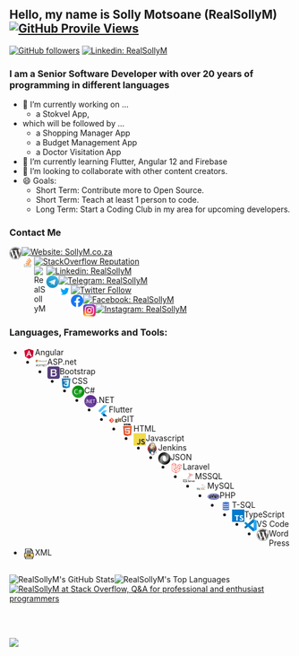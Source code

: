 ## Hello, my name is Solly Motsoane (RealSollyM) [![GitHub Provile Views](ttps://komarev.com/ghpvc/?username=RealSollyM&label=PROFILE+VIEWS&color=blue&style=flat-square)][GitHub]

[![GitHub followers](https://img.shields.io/github/followers/RealSollyM?logo=GitHub&style=for-the-badge)][GitHub]
[![Linkedin: RealSollyM](https://img.shields.io/badge/-CONNECT-blue?style=for-the-badge&logo=Linkedin&link=https://www.linkedin.com/in/RealSollyM/)][LinkedIn]

### I am a Senior Software Developer with over 20 years of programming in different languages
- 🔭 I’m currently working on ...
  - a Stokvel App, 
- which will be followed by ...
  - a Shopping Manager App
  - a Budget Management App
  - a Doctor Visitation App
- 🌱 I’m currently learning Flutter, Angular 12 and Firebase
- 👯 I’m looking to collaborate with other content creators.
- 😄 Goals:
  - Short Term: Contribute more to Open Source.
  - Short Term: Teach at least 1 person to code.
  - Long Term: Start a Coding Club in my area for upcoming developers.

### Contact Me
[<div style="background-color: white;"><img align="left" alt="RealSollyM" width="22px" src="https://raw.githubusercontent.com/github/explore/80688e429a7d4ef2fca1e82350fe8e3517d3494d/topics/wordpress/wordpress.png" /></div>![Website: SollyM.co.za](https://img.shields.io/website?style=for-the-badge&url=https://sollym.co.za)][website] <br />
[<img align="left" alt="RealSollyM" width="22px" src="https://raw.githubusercontent.com/github/explore/9cd02d2b1e7afc18a6e69c0648160662db200f2e/topics/stackoverflow/stackoverflow.png" /> 
![StackOverflow Reputation](https://img.shields.io/stackexchange/stackoverflow/r/1168597?label=STACKOVERFLOW&logo=STACKOVERFLOW&style=for-the-badge)][StackOverflow] <br />
[<img align="left" alt="RealSollyM" width="22px" src="https://avatars.githubusercontent.com/u/357098?s=200&v=4" />![Linkedin: RealSollyM](https://img.shields.io/badge/CONNECT-500%2B-blue?style=for-the-badge&logo=Linkedin&link=https://www.linkedin.com/in/RealSollyM/)][LinkedIn] <br />
[<img align="left" alt="RealSollyM" width="22px" src="https://raw.githubusercontent.com/github/explore/80688e429a7d4ef2fca1e82350fe8e3517d3494d/topics/telegram/telegram.png" />![Telegram: RealSollyM](https://img.shields.io/badge/FOLLOW%20@RealSollyM-500%2B-blue?style=for-the-badge&logo=Telegram&link=https://t.me/RealSollyM/)][Telegram] <br />
[<img align="left" alt="RealSollyM" width="22px" src="https://raw.githubusercontent.com/github/explore/80688e429a7d4ef2fca1e82350fe8e3517d3494d/topics/twitter/twitter.png" />
![Twitter Follow](https://img.shields.io/twitter/follow/RealSollyM?color=blue&logo=twitter&style=for-the-badge)][Twitter] <br />
[<img align="left" alt="RealSollyM" width="22px" src="https://raw.githubusercontent.com/github/explore/9adcff6afda303fb7fcead92954bad819fa7a4bd/topics/facebook/facebook.png" />![Facebook: RealSollyM](https://img.shields.io/badge/FOLLOW%20@RealSollyM-4500%2B-blue?style=for-the-badge&logo=Facebook&link=https://www.facebook.com/RealSollyM/)][Facebook] <br />
[<img align="left" alt="RealSollyM" width="22px" src="https://raw.githubusercontent.com/github/explore/06c46459e7947c8a25f72798af696d66e202ac39/topics/instagram/instagram.png" />![Instagram: RealSollyM](https://img.shields.io/badge/FOLLOW%20@RealSollyM-950%2B-red?style=for-the-badge&logo=Instagram&link=https://www.instagram.com/RealSollyM/)][Instagram]
<br />

### Languages, Frameworks and Tools:

- [<img align="left" alt="Angular" width="22" src="https://raw.githubusercontent.com/github/explore/80688e429a7d4ef2fca1e82350fe8e3517d3494d/topics/angular/angular.png" />][website] Angular
- [<img align="left" alt="ASP.net" width="22" src="https://raw.githubusercontent.com/github/explore/80688e429a7d4ef2fca1e82350fe8e3517d3494d/topics/aspnet/aspnet.png" />][website] ASP.net
- [<img align="left" alt="Bootstrap" width="22" src="https://raw.githubusercontent.com/github/explore/80688e429a7d4ef2fca1e82350fe8e3517d3494d/topics/bootstrap/bootstrap.png" />][website] Bootstrap
- [<img align="left" alt="CSS" width="22" src="https://raw.githubusercontent.com/github/explore/80688e429a7d4ef2fca1e82350fe8e3517d3494d/topics/css/css.png" />][website] CSS
- [<img align="left" alt="C#" width="22" src="https://raw.githubusercontent.com/github/explore/80688e429a7d4ef2fca1e82350fe8e3517d3494d/topics/csharp/csharp.png" />][website] C#
- [<img align="left" alt=".net" width="22" src="https://raw.githubusercontent.com/github/explore/93d8a67084f94b2a444e510199a6e7622e5b09a3/topics/dotnet/dotnet.png" />][website] .NET
- [<img align="left" alt="Flutter" width="22" src="https://raw.githubusercontent.com/github/explore/cebd63002168a05a6a642f309227eefeccd92950/topics/flutter/flutter.png" />][website] Flutter
- [<img align="left" alt="Git" width="22" src="https://raw.githubusercontent.com/github/explore/80688e429a7d4ef2fca1e82350fe8e3517d3494d/topics/git/git.png" />][website] GIT
- [<img align="left" alt="HTML" width="22" src="https://raw.githubusercontent.com/github/explore/80688e429a7d4ef2fca1e82350fe8e3517d3494d/topics/html/html.png" />][website] HTML
- [<img align="left" alt="Javascript" width="22" src="https://raw.githubusercontent.com/github/explore/80688e429a7d4ef2fca1e82350fe8e3517d3494d/topics/javascript/javascript.png" />][website] Javascript
- [<img align="left" alt="Jenkins" width="22" src="https://raw.githubusercontent.com/github/explore/4546263bd5739353083c33dada43f8f31e7d1fd6/topics/jenkins/jenkins.png" />][website] Jenkins
- [<img align="left" alt="JSON" width="22" src="https://raw.githubusercontent.com/github/explore/80688e429a7d4ef2fca1e82350fe8e3517d3494d/topics/json/json.png" />][website] JSON
- [<img align="left" alt="Laravel" width="22" src="https://raw.githubusercontent.com/github/explore/56a826d05cf762b2b50ecbe7d492a839b04f3fbf/topics/laravel/laravel.png" />][website] Laravel
- [<img align="left" alt="MSSQL" width="22" src="https://raw.githubusercontent.com/github/explore/96943574ba0c0340ba6ea1e6f768e9abe43e34e1/topics/sql-server/sql-server.png" />][website] MSSQL
- [<img align="left" alt="MySQL" width="22" src="https://raw.githubusercontent.com/github/explore/80688e429a7d4ef2fca1e82350fe8e3517d3494d/topics/mysql/mysql.png" />][website] MySQL
- [<img align="left" alt="PHP" width="22" src="https://raw.githubusercontent.com/github/explore/ccc16358ac4530c6a69b1b80c7223cd2744dea83/topics/php/php.png" />][website] PHP
- [<img align="left" alt="SQL" width="22" src="https://raw.githubusercontent.com/github/explore/80688e429a7d4ef2fca1e82350fe8e3517d3494d/topics/sql/sql.png" />][website] T-SQL
- [<img align="left" alt="TypeScript" width="22" src="https://raw.githubusercontent.com/github/explore/80688e429a7d4ef2fca1e82350fe8e3517d3494d/topics/typescript/typescript.png" />][website] TypeScript
- [<img align="left" alt="Javascript" width="22" src="https://raw.githubusercontent.com/github/explore/bbd48b997e8d0bef63f676eca4da5e1f76487b56/topics/visual-studio-code/visual-studio-code.png" />][website] VS Code
- [<img align="left" alt="WordPress" width="22" src="https://raw.githubusercontent.com/github/explore/80688e429a7d4ef2fca1e82350fe8e3517d3494d/topics/wordpress/wordpress.png" />][website] WordPress
- [<img align="left" alt="XML" width="22" src="https://raw.githubusercontent.com/github/explore/05a6f4c574a32b6b2f04c2e589f6c82d9df46a5d/topics/xml/xml.png" />][website] XML


<br />
<a href="https://stackoverflow.com/users/1168597/realsollym" target="_blank">
<img align="left" alt="RealSollyM's GitHub Stats" src="https://github-readme-stats.vercel.app/api?username=realsollym&count_private=true&show_icons=true&theme=midnight-purple" /><img align="left" alt="RealSollyM's Top Languages" src="https://github-readme-stats.vercel.app/api/top-langs/?username=realsollym&count_private=true&show_icons=true&theme=midnight-purple" /></a>

<br clear="all" />
<a href="https://stackoverflow.com/users/1168597/realsollym"><img src="https://stackoverflow.com/users/flair/1168597.png?theme=dark" width="416" alt="RealSollyM at Stack Overflow, Q&amp;A for professional and enthusiast programmers" title="RealSollyM at Stack Overflow, Q&amp;A for professional and enthusiast programmers"></a>

<br /><br />

[website]: https://sollym.co.za
[StackOverFlow]: https://stackoverflow.com/users/1168597/realsollym
[LinkedIn]: https://za.linkedin.com/in/realsollym
[Telegram]: https:/t.me/realsollym
[Twitter]: https://twitter.com/RealSollyM
[Facebook]: https://facebook.com/RealSollyM
[Instagram]: https://www.instagram.com/RealSollyM
[GitHub]: https://www.github.com/RealSollyM


![](https://hit.yhype.me/github/profile?user_id=12409199)

<!--
**RealSollyM/RealSollyM** is a ✨ _special_ ✨ repository because its `README.md` (this file) appears on your GitHub profile.

Here are some ideas to get you started:

- 🔭 I’m currently working on ...
- 🌱 I’m currently learning ...
- 👯 I’m looking to collaborate on ...
- 🤔 I’m looking for help with ...
- 💬 Ask me about ...
- 📫 How to reach me: ...
- 😄 Pronouns: ...
- ⚡ Fun fact: ...
-->
